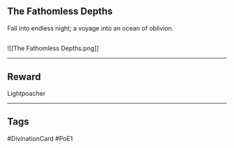 ## The Fathomless Depths
Fall into endless night; a voyage into an ocean of oblivion.
## 
![[The Fathomless Depths.png]]

---
## Reward
Lightpoacher

---
## Tags
#DivinationCard
#PoE1